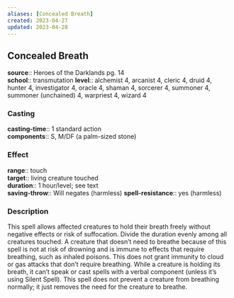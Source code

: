 ```yaml
---
aliases: [Concealed Breath]
created: 2023-04-27
updated: 2023-04-28
---
```


## Concealed Breath

**source**:: Heroes of the Darklands pg. 14  
**school**:: transmutation
**level**:: alchemist 4, arcanist 4, cleric 4, druid 4, hunter 4, investigator 4, oracle 4, shaman 4, sorcerer 4, summoner 4, summoner (unchained) 4, warpriest 4, wizard 4

### Casting

**casting-time**:: 1 standard action  
**components**:: S, M/DF (a palm-sized stone)

### Effect

**range**:: touch  
**target**:: living creature touched  
**duration**:: 1 hour/level; see text  
**saving-throw**:: Will negates (harmless)
**spell-resistance**:: yes (harmless)

### Description

This spell allows affected creatures to hold their breath freely without negative effects or risk of suffocation. Divide the duration evenly among all creatures touched. A creature that doesn’t need to breathe because of this spell is not at risk of drowning and is immune to effects that require breathing, such as inhaled poisons. This does not grant immunity to cloud or gas attacks that don’t require breathing. While a creature is holding its breath, it can’t speak or cast spells with a verbal component (unless it’s using Silent Spell). This spell does not prevent a creature from breathing normally; it just removes the need for the creature to breathe.
